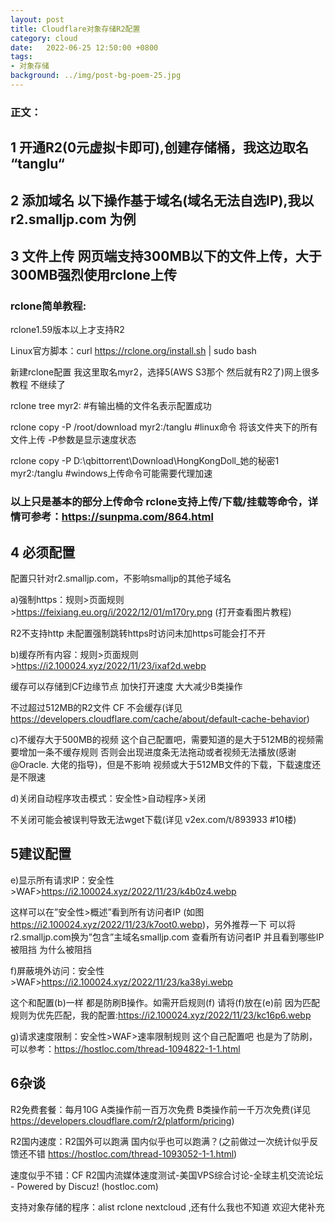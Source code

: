 ```yaml
---
layout: post
title: Cloudflare对象存储R2配置
category: cloud
date:   2022-06-25 12:50:00 +0800
tags:
- 对象存储
background: ../img/post-bg-poem-25.jpg
---
```



### 正文：
## 1 开通R2(0元虚拟卡即可),创建存储桶，我这边取名 “tanglu“

## 2 添加域名 以下操作基于域名(域名无法自选IP),我以 r2.smalljp.com 为例

## 3 文件上传 网页端支持300MB以下的文件上传，大于300MB强烈使用rclone上传

### rclone简单教程:

rclone1.59版本以上才支持R2

Linux官方脚本：curl https://rclone.org/install.sh | sudo bash

新建rclone配置 我这里取名myr2，选择5(AWS S3那个 然后就有R2了)网上很多教程 不继续了

rclone tree myr2: #有输出桶的文件名表示配置成功

rclone copy -P /root/download myr2:/tanglu #linux命令 将该文件夹下的所有文件上传 -P参数是显示速度状态

rclone copy -P D:\qbittorrent\Download\HongKongDoll_她的秘密1 myr2:/tanglu #windows上传命令可能需要代理加速

### 以上只是基本的部分上传命令 rclone支持上传/下载/挂载等命令，详情可参考：https://sunpma.com/864.html

## 4 必须配置
配置只针对r2.smalljp.com，不影响smalljp的其他子域名

a)强制https：规则>页面规则>https://feixiang.eu.org/i/2022/12/01/m170ry.png (打开查看图片教程)

R2不支持http 未配置强制跳转https时访问未加https可能会打不开

b)缓存所有内容：规则>页面规则>https://i2.100024.xyz/2022/11/23/ixaf2d.webp

缓存可以存储到CF边缘节点 加快打开速度 大大减少B类操作

不过超过512MB的R2文件 CF 不会缓存(详见 https://developers.cloudflare.com/cache/about/default-cache-behavior)

c)不缓存大于500MB的视频 这个自己配置吧，需要知道的是大于512MB的视频需要增加一条不缓存规则 否则会出现进度条无法拖动或者视频无法播放(感谢@Oracle. 大佬的指导)，但是不影响 视频或大于512MB文件的下载，下载速度还是不限速

d)关闭自动程序攻击模式：安全性>自动程序>关闭

不关闭可能会被误判导致无法wget下载(详见 v2ex.com/t/893933 #10楼)

## 5建议配置
e)显示所有请求IP：安全性>WAF>https://i2.100024.xyz/2022/11/23/k4b0z4.webp

这样可以在”安全性>概述”看到所有访问者IP (如图 https://i2.100024.xyz/2022/11/23/k7oot0.webp)，另外推荐一下 可以将r2.smalljp.com换为”包含”主域名smalljp.com 查看所有访问者IP 并且看到哪些IP被阻挡 为什么被阻挡

f)屏蔽境外访问：安全性>WAF>https://i2.100024.xyz/2022/11/23/ka38yi.webp

这个和配置(b)一样 都是防刷B操作。如需开启规则(f) 请将(f)放在(e)前 因为匹配规则为优先匹配，我的配置:https://i2.100024.xyz/2022/11/23/kc16p6.webp

g)请求速度限制：安全性>WAF>速率限制规则 这个自己配置吧 也是为了防刷，可以参考：https://hostloc.com/thread-1094822-1-1.html

## 6杂谈
R2免费套餐：每月10G A类操作前一百万次免费 B类操作前一千万次免费(详见 https://developers.cloudflare.com/r2/platform/pricing)

R2国内速度：R2国外可以跑满 国内似乎也可以跑满？(之前做过一次统计似乎反馈还不错 https://hostloc.com/thread-1093052-1-1.html)

速度似乎不错：CF R2国内流媒体速度测试-美国VPS综合讨论-全球主机交流论坛 - Powered by Discuz! (hostloc.com)

支持对象存储的程序：alist rclone nextcloud ,还有什么我也不知道 欢迎大佬补充